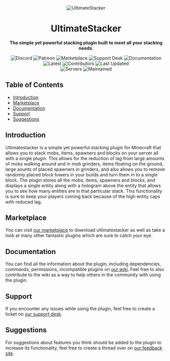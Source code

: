 <p align="center">
<img src="https://proxy.songoda.com/200/https://cdn2.songoda.com/products/ultimatestacker/nRwViNsrG1Zgz5pLHxSsMyhSfIdZGAndGwmW7U3A.png" alt="UltimateStacker" />
</p>
<h1 align="center">UltimateStacker</h1>

<p align="center">
  <b>The simple yet powerful stacking plugin built to meet all your stacking needs.</b>

<p align="center">
<img alt="Discord" src="https://img.shields.io/discord/293212540723396608?color=7289DA&label=Discord&logo=discord&logoColor=7289DA&link=https://discord.gg/songoda"> <img alt="Patreon" src="https://img.shields.io/badge/-Support_on_Patreon-F96854.svg?logo=patreon&style=flat&logoColor=white&link=https://wwww.patreon.com/songoda"> <img alt="Marketplace" src="https://img.shields.io/badge/-Download-FC494A.svg?logo=book&style=flat&label=Marketplace&link=https://songoda.com/marketplace/product/ultimatestacker-the-simple-to-use-stacker.16"> <img alt="Support Desk" src="https://img.shields.io/badge/-Support Desk-blue.svg?labelColour=white&logo=jira&logoColor=blue&label=Jira&link=https://support.songoda.com"> <img alt="Documentation" src="https://img.shields.io/badge/-Updated-light green.svg?&style=flat&label=Documentation&labelColor=black&link=https://wiki.songoda.com/Ultimate_Stacker"> <br/> <img alt="Latest" src="https://img.shields.io/badge/-ver_2.0.4-4078C0.svg?logo=github&style=flat&logoColor-white&color=blue&label=Latest&labelColor=black"> <img alt="Contributors" src="https://img.shields.io/github/contributors/songoda/UltimateStacker?color=4078c0&logo=github&logoColor=4078c0"> <img alt="Last Updated" src="https://img.shields.io/github/last-commit/songoda/UltimateStacker?logo=github&logoColor=4078c0"> <br/> <img alt="Servers" src="https://img.shields.io/bstats/servers/4187"> <img alt="Maintained" src="https://img.shields.io/maintenance/yes/2020"> 

<br />

## Table of Contents 

* [Introduction](#introduction)
* [Marketplace](#marketplace)
* [Documentation](#documentation)
* [Support](#support)
* [Suggestions](#suggestions)

## Introduction
Ultimatestacker is a simple yet powerful stacking plugin for Minecraft that allows you to stack mobs, items, spawners and blocks on your server all with a single plugin. This allows for the reduction of lag from large amounts of mobs walking around and in mob grinders, items floating on the ground, large aounts of placed spawners in grinders, and also allows you to remove randomly placed block towers in your builds and turn them in to a single block. The plugin stores all the mobs, items, spawners and blocks, and displays a single entity along with a hologram above the entity that allows you to see how many entities are in that particular stack. This functionality is sure to keep your players coming back because of the high entity caps with reduced lag. 

## Marketplace
You can visit [our marketplace](https://songoda.com/marketplace/product/ultimatestacker-the-simple-to-use-stacker.16) to download ultimatestacker as well as take a look at many other fantastic plugins which are sure to catch your eye.

## Documentation
You can find all the information about the plugin, including dependencies, commands, permissions, incompatible plugins on [our wiki](https://wiki.songoda.com/Ultimate_Stacker). Feel free to also contribute to the wiki as a way to help others in the community with using the plugin.
  
## Support
If you encounter any issues while using the plugin, feel free to create a ticket on [our support desk](https://support.songoda.com).

## Suggestions
For suggestions about features you think should be added to the plugin to increase its functionality, feel free to create a thread over on [our feedback site](https://feedback.songoda.com).
